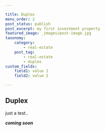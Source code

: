 ```yaml
---

title: Duplex
menu_order: 2
post_status: publish
post_excerpt: my first investment property
featured_image: _images/post-image.jpg
taxonomy:
    category:
        - real-estate
    post_tag:
        - real-estate
        - duplex
custom_fields:
    field1: value 1
    field2: value 2

---
```

## Duplex

just a test.. 

***coming soon***